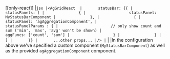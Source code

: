 [[only-react]]
|```jsx
|<AgGridReact 
|       statusBar: {{
|           statusPanels: [
|               {
|                   statusPanel: MyStatusBarComponent
|               },
|               {
|                   statusPanel: 'agAggregationComponent',
|                   statusPanelParams : {
|                       // only show count and sum ('min', 'max', 'avg' won't be shown)
|                       aggFuncs: ['count', 'sum']
|                   }
|               }
|           ]
|       }}
|       ...other props...
|/>
|```
|
|In the configuration above we've specified a custom component (`MyStatusBarComponent`) as well as the provided `agAggregationComponent` component.